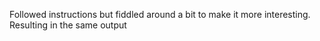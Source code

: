 Followed instructions but fiddled around a bit to make it more interesting. Resulting in the same output
